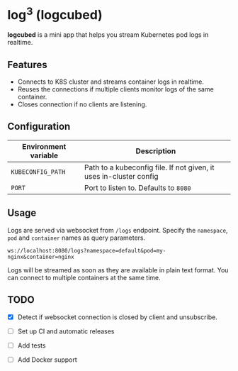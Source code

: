 # log<sup>3</sup> (logcubed)

**logcubed** is a mini app that helps you stream Kubernetes pod logs in realtime.

## Features

- Connects to K8S cluster and streams container logs in realtime.
- Reuses the connections if multiple clients monitor logs of the same container.
- Closes connection if no clients are listening.

## Configuration

| Environment variable | Description                                                        |
|----------------------|--------------------------------------------------------------------|
| `KUBECONFIG_PATH`    | Path to a kubeconfig file. If not given, it uses in-cluster config |
| `PORT`               | Port to listen to. Defaults to `8080`                              |

## Usage

Logs are served via websocket from `/logs` endpoint. 
Specify the `namespace`, `pod` and `container` names as query parameters.
```text
ws://localhost:8080/logs?namespace=default&pod=my-nginx&container=nginx
```
Logs will be streamed as soon as they are available in plain text format.
You can connect to multiple containers at the same time.

## TODO
- [x] Detect if websocket connection is closed by client and unsubscribe.
- [ ] Set up CI and automatic releases
- [ ] Add tests
- [ ] Add Docker support

